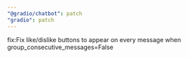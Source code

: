 ```yaml
---
"@gradio/chatbot": patch
"gradio": patch
---
```


fix:Fix like/dislike buttons to appear on every message when group_consecutive_messages=False
